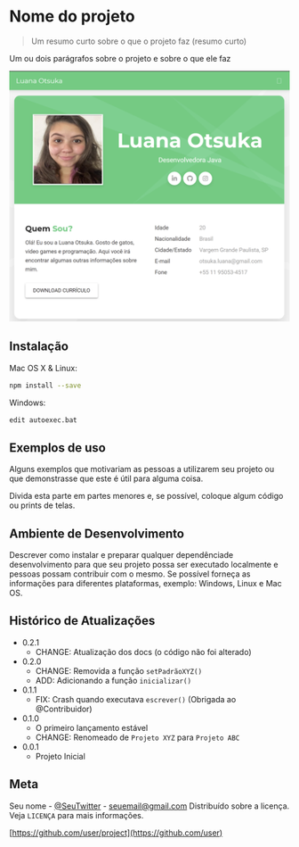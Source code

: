 # Nome do projeto
> Um resumo curto sobre o que o projeto faz (resumo curto)

Um ou dois parágrafos sobre o projeto e sobre o que ele faz

![](photo.png)

## Instalação

Mac OS X & Linux:

```sh
npm install --save
```

Windows:

```sh
edit autoexec.bat
```

## Exemplos de uso

Alguns exemplos que motivariam as pessoas a utilizarem seu projeto ou que demonstrasse que este é útil para alguma coisa.

Divida esta parte em partes menores e, se possível, coloque algum código ou prints de telas.

## Ambiente de Desenvolvimento

Descrever como instalar e preparar qualquer dependênciade desenvolvimento para que seu projeto possa ser executado localmente e pessoas possam contribuir com o mesmo. Se possível forneça as informações para diferentes plataformas, exemplo: Windows, Linux e Mac OS.

## Histórico de Atualizações

* 0.2.1
    * CHANGE: Atualização dos docs (o código não foi alterado)
* 0.2.0
    * CHANGE: Removida a função `setPadrãoXYZ()`
    * ADD: Adicionando a função `inicializar()`
* 0.1.1
    * FIX: Crash quando executava `escrever()` (Obrigada ao @Contribuidor)
* 0.1.0
    * O primeiro lançamento estável
    * CHANGE: Renomeado de `Projeto XYZ` para `Projeto ABC`
* 0.0.1
    * Projeto Inicial

## Meta

Seu nome - [@SeuTwitter](link) - seuemail@gmail.com
Distribuído sobre a licença. Veja `LICENÇA` para mais informações.

[https://github.com/user/project](https://github.com/user)